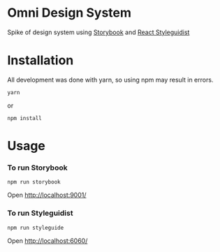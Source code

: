 Omni Design System
==================
Spike of design system using [Storybook](https://storybook.js.org/) and [React Styleguidist](https://react-styleguidist.js.org/)


Installation
============

All development was done with yarn, so using npm may result in errors.

```
yarn
```
or
```
npm install
```


Usage
=====
### To run Storybook
```
npm run storybook
```
Open [http://localhost:9001/](http://localhost:9001/)


### To run Styleguidist
```
npm run styleguide
```
Open [http://localhost:6060/](http://localhost:6060/)